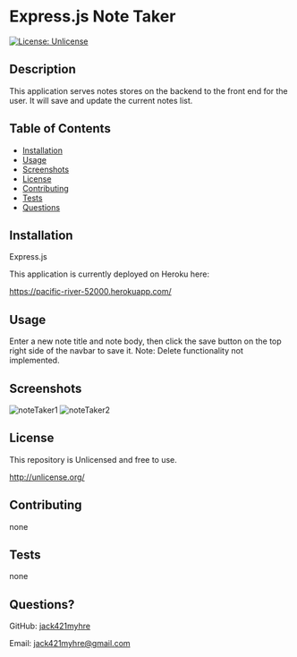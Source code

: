# Express.js Note Taker
[![License: Unlicense](https://img.shields.io/badge/license-Unlicense-blue.svg)](http://unlicense.org/)
## Description
This application serves notes stores on the backend to the front end for the user. It will save and update the current notes list.
## Table of Contents
* [Installation](#installation)
* [Usage](#usage)
* [Screenshots](#screenshots)
* [License](#license)
* [Contributing](#contributing)
* [Tests](#tests)
* [Questions](#questions)
## Installation
Express.js

This application is currently deployed on Heroku here: 

https://pacific-river-52000.herokuapp.com/
## Usage 
Enter a new note title and note body, then click the save button on the top right side of the navbar to save it. Note: Delete functionality not implemented.
## Screenshots
![noteTaker1](https://user-images.githubusercontent.com/73844213/193348678-5d208a0f-e93f-49b1-96c3-d7fd17be5a37.png)
![noteTaker2](https://user-images.githubusercontent.com/73844213/193348675-44f9f490-a878-4681-bb1f-9353398aaf3d.png)
## License
This repository is Unlicensed and free to use.

http://unlicense.org/
## Contributing
none
## Tests
none
## Questions?
GitHub: [jack421myhre](https://github.com/jack421myhre)

Email: jack421myhre@gmail.com  

